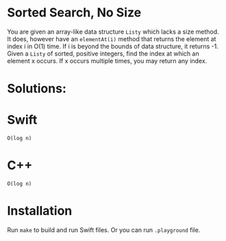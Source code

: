 # Sorted Search, No Size
You are given an array-like data structure `Listy` which lacks a size method. It does, however have an `elementAt(i)` method that returns the element at index i in O(1) time. If i is beyond the bounds of data structure, it returns -1. Given a `Listy` of sorted, positive integers, find the index at which an element x occurs. If x occurs multiple times, you may return any index.

# Solutions:

# Swift
```
O(log n)
```
# C++
```
O(log n)
```

# Installation
Run `make` to build and run Swift files. Or you can run `.playground` file.
